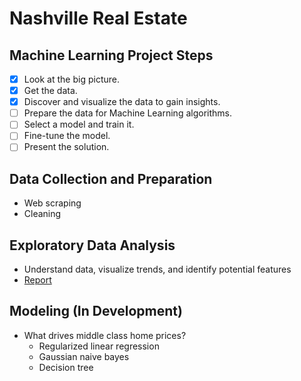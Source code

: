# Nashville Real Estate

## Machine Learning Project Steps

- [x] Look at the big picture.
- [x] Get the data.
- [x] Discover and visualize the data to gain insights.
- [ ] Prepare the data for Machine Learning algorithms.
- [ ] Select a model and train it.
- [ ] Fine-tune the model.
- [ ] Present the solution.

## Data Collection and Preparation
-  Web scraping
-  Cleaning

## Exploratory Data Analysis
- Understand data, visualize trends, and identify potential features
- [Report](https://github.com/sheacon/nashville_real_estate_eda/blob/main/final_report.pdf)

## Modeling (In Development)
- What drives middle class home prices?
  - Regularized linear regression
  - Gaussian naive bayes
  - Decision tree
